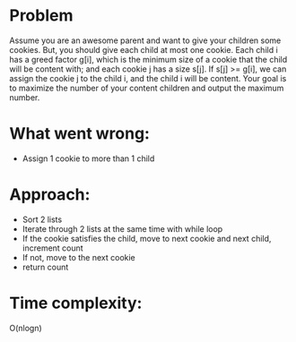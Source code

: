 # Problem
Assume you are an awesome parent and want to give your children some cookies. But, you should give each child at most one cookie.
Each child i has a greed factor g[i], which is the minimum size of a cookie that the child will be content with; and each cookie j has a size s[j]. If s[j] >= g[i], we can assign the cookie j to the child i, and the child i will be content. Your goal is to maximize the number of your content children and output the maximum number.

# What went wrong:
- Assign 1 cookie to more than 1 child

# Approach:
- Sort 2 lists
- Iterate through 2 lists at the same time with while loop
- If the cookie satisfies the child, move to next cookie and next child, increment count
- If not, move to the next cookie
- return count

# Time complexity:
O(nlogn)